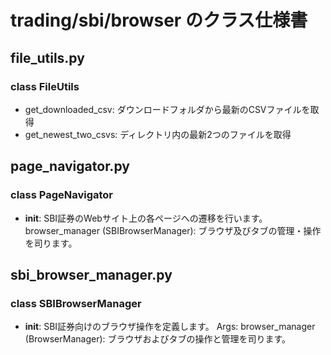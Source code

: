 # trading/sbi/browser のクラス仕様書

## file_utils.py

### class FileUtils
- get_downloaded_csv: ダウンロードフォルダから最新のCSVファイルを取得
- get_newest_two_csvs: ディレクトリ内の最新2つのファイルを取得

## page_navigator.py

### class PageNavigator
- __init__: SBI証券のWebサイト上の各ページへの遷移を行います。
browser_manager (SBIBrowserManager): ブラウザ及びタブの管理・操作を司ります。

## sbi_browser_manager.py

### class SBIBrowserManager
- __init__: SBI証券向けのブラウザ操作を定義します。
Args:
    browser_manager (BrowserManager): ブラウザおよびタブの操作と管理を司ります。

